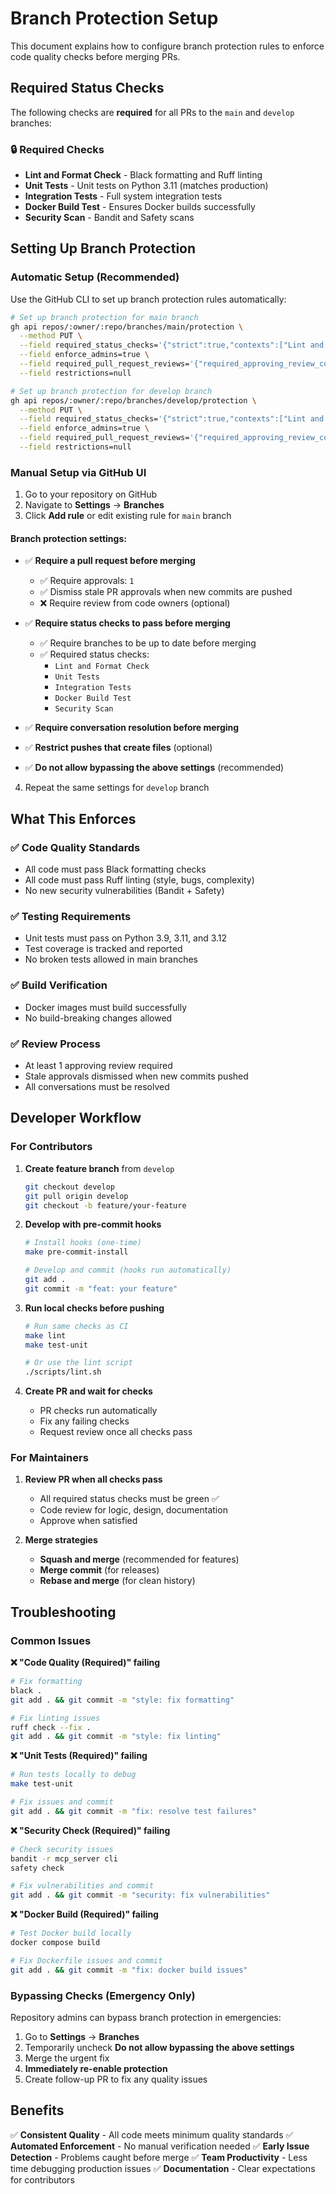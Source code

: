 # Branch Protection Setup

This document explains how to configure branch protection rules to enforce code quality checks before merging PRs.

## Required Status Checks

The following checks are **required** for all PRs to the `main` and `develop` branches:

### 🔒 Required Checks
- **Lint and Format Check** - Black formatting and Ruff linting
- **Unit Tests** - Unit tests on Python 3.11 (matches production)
- **Integration Tests** - Full system integration tests
- **Docker Build Test** - Ensures Docker builds successfully
- **Security Scan** - Bandit and Safety scans

## Setting Up Branch Protection

### Automatic Setup (Recommended)

Use the GitHub CLI to set up branch protection rules automatically:

```bash
# Set up branch protection for main branch
gh api repos/:owner/:repo/branches/main/protection \
  --method PUT \
  --field required_status_checks='{"strict":true,"contexts":["Lint and Format Check","Unit Tests","Integration Tests","Docker Build Test","Security Scan"]}' \
  --field enforce_admins=true \
  --field required_pull_request_reviews='{"required_approving_review_count":1,"dismiss_stale_reviews":true,"require_code_owner_reviews":false}' \
  --field restrictions=null

# Set up branch protection for develop branch  
gh api repos/:owner/:repo/branches/develop/protection \
  --method PUT \
  --field required_status_checks='{"strict":true,"contexts":["Lint and Format Check","Unit Tests","Integration Tests","Docker Build Test","Security Scan"]}' \
  --field enforce_admins=true \
  --field required_pull_request_reviews='{"required_approving_review_count":1,"dismiss_stale_reviews":true,"require_code_owner_reviews":false}' \
  --field restrictions=null
```

### Manual Setup via GitHub UI

1. Go to your repository on GitHub
2. Navigate to **Settings** → **Branches**
3. Click **Add rule** or edit existing rule for `main` branch

#### Branch protection settings:
- ✅ **Require a pull request before merging**
  - ✅ Require approvals: `1`
  - ✅ Dismiss stale PR approvals when new commits are pushed
  - ❌ Require review from code owners (optional)

- ✅ **Require status checks to pass before merging**
  - ✅ Require branches to be up to date before merging
  - ✅ Required status checks:
    - `Lint and Format Check`
    - `Unit Tests`
    - `Integration Tests`
    - `Docker Build Test`
    - `Security Scan`

- ✅ **Require conversation resolution before merging**
- ✅ **Restrict pushes that create files** (optional)
- ✅ **Do not allow bypassing the above settings** (recommended)

4. Repeat the same settings for `develop` branch

## What This Enforces

### ✅ Code Quality Standards
- All code must pass Black formatting checks
- All code must pass Ruff linting (style, bugs, complexity)
- No new security vulnerabilities (Bandit + Safety)

### ✅ Testing Requirements  
- Unit tests must pass on Python 3.9, 3.11, and 3.12
- Test coverage is tracked and reported
- No broken tests allowed in main branches

### ✅ Build Verification
- Docker images must build successfully
- No build-breaking changes allowed

### ✅ Review Process
- At least 1 approving review required
- Stale approvals dismissed when new commits pushed
- All conversations must be resolved

## Developer Workflow

### For Contributors

1. **Create feature branch** from `develop`
   ```bash
   git checkout develop
   git pull origin develop
   git checkout -b feature/your-feature
   ```

2. **Develop with pre-commit hooks**
   ```bash
   # Install hooks (one-time)
   make pre-commit-install
   
   # Develop and commit (hooks run automatically)
   git add .
   git commit -m "feat: your feature"
   ```

3. **Run local checks before pushing**
   ```bash
   # Run same checks as CI
   make lint
   make test-unit
   
   # Or use the lint script
   ./scripts/lint.sh
   ```

4. **Create PR and wait for checks**
   - PR checks run automatically
   - Fix any failing checks
   - Request review once all checks pass

### For Maintainers

1. **Review PR when all checks pass**
   - All required status checks must be green ✅
   - Code review for logic, design, documentation
   - Approve when satisfied

2. **Merge strategies**
   - **Squash and merge** (recommended for features)
   - **Merge commit** (for releases)
   - **Rebase and merge** (for clean history)

## Troubleshooting

### Common Issues

**❌ "Code Quality (Required)" failing**
```bash
# Fix formatting
black .
git add . && git commit -m "style: fix formatting"

# Fix linting issues  
ruff check --fix .
git add . && git commit -m "style: fix linting"
```

**❌ "Unit Tests (Required)" failing**
```bash
# Run tests locally to debug
make test-unit

# Fix issues and commit
git add . && git commit -m "fix: resolve test failures"
```

**❌ "Security Check (Required)" failing**
```bash
# Check security issues
bandit -r mcp_server cli
safety check

# Fix vulnerabilities and commit
git add . && git commit -m "security: fix vulnerabilities"
```

**❌ "Docker Build (Required)" failing**
```bash
# Test Docker build locally
docker compose build

# Fix Dockerfile issues and commit
git add . && git commit -m "fix: docker build issues"
```

### Bypassing Checks (Emergency Only)

Repository admins can bypass branch protection in emergencies:
1. Go to **Settings** → **Branches**
2. Temporarily uncheck **Do not allow bypassing the above settings**
3. Merge the urgent fix
4. **Immediately re-enable protection**
5. Create follow-up PR to fix any quality issues

## Benefits

✅ **Consistent Quality** - All code meets minimum quality standards
✅ **Automated Enforcement** - No manual verification needed
✅ **Early Issue Detection** - Problems caught before merge
✅ **Team Productivity** - Less time debugging production issues
✅ **Documentation** - Clear expectations for contributors
